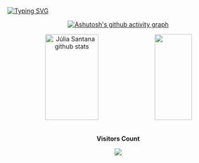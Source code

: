 [![Typing SVG](https://readme-typing-svg.herokuapp.com/?color=8ddbe0&size=35&center=true&vCenter=true&width=1000&lines=HELLO,+My+name+is+Júlia+Santana;I'm+19+years+old;I+study+Systems+Development;Be+Welcome!+:%29)](https://git.io/typing-svg)

<div align="center">

[![Ashutosh's github activity graph](https://github-readme-activity-graph.cyclic.app/graph?username=jzsantana&bg_color=0d1117&color=8ddbe0&line=ff91a4&point=8ddbe0&area=true&hide_border=true)](https://github.com/ashutosh00710/github-readme-activity-graph)

  <div align="center">
  <img width="49%" height="195px" src="https://github-readme-stats.vercel.app/api?username=jzsantana&show_icons=true&count_private=true&hide_border=true&title_color=8ddbe0&icon_color=8ddbe0&text_color=ff91a4&bg_color=0d1117" alt="Júlia Santana github stats" /> 
    <img width="41%" height="195px" src="https://github-readme-stats.vercel.app/api/top-langs/?username=jzsantana&layout=compact&hide_border=true&title_color=ff91a4&text_color=ff91a4&bg_color=0d1117" />
   </div>
    
 </div>
 
<div align="center">
<br><p align="centre"><b>Visitors Count</b></p>  
<p align="center"><img align="center" src="https://profile-counter.glitch.me/{jzsantana}/count.svg" /></p> 
<br>
</div>
